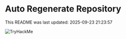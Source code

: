 # Auto Regenerate Repository

This README was last updated: 2025-09-23 21:23:57

 ![TryHackMe](https://tryhackme.com/badge/533634)